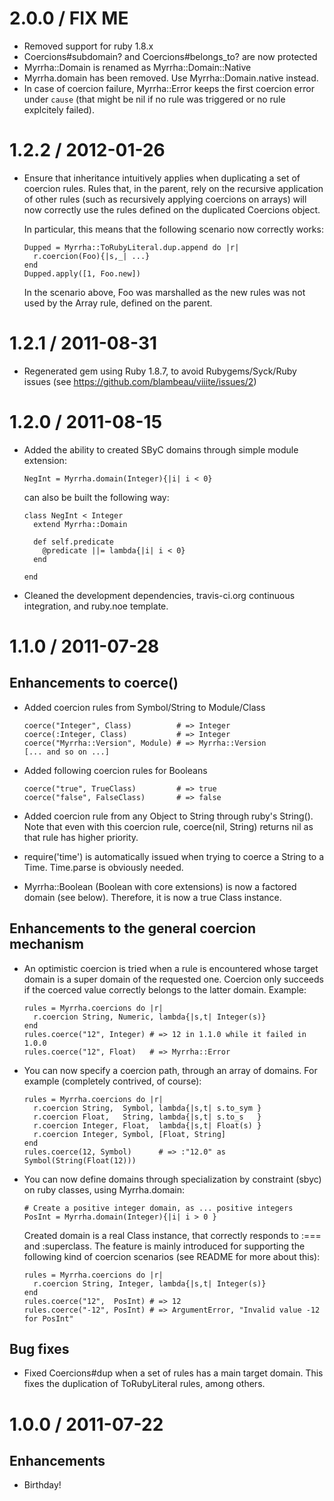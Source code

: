 # 2.0.0 / FIX ME

* Removed support for ruby 1.8.x
* Coercions#subdomain? and Coercions#belongs_to? are now protected
* Myrrha::Domain is renamed as Myrrha::Domain::Native
* Myrrha.domain has been removed. Use Myrrha::Domain.native instead.
* In case of coercion failure, Myrrha::Error keeps the first coercion error under `cause`
  (that might be nil if no rule was triggered or no rule explcitely failed).

# 1.2.2 / 2012-01-26

* Ensure that inheritance intuitively applies when duplicating a set of coercion
  rules. Rules that, in the parent, rely on the recursive application of other 
  rules (such as recursively applying coercions on arrays) will now correctly 
  use the rules defined on the duplicated Coercions object.

  In particular, this means that the following scenario now correctly works:

      Dupped = Myrrha::ToRubyLiteral.dup.append do |r|
        r.coercion(Foo){|s,_| ...}
      end
      Dupped.apply([1, Foo.new])

  In the scenario above, Foo was marshalled as the new rules was not used by 
  the Array rule, defined on the parent.

# 1.2.1 / 2011-08-31

* Regenerated gem using Ruby 1.8.7, to avoid Rubygems/Syck/Ruby issues (see
  https://github.com/blambeau/viiite/issues/2)

# 1.2.0 / 2011-08-15

* Added the ability to created SByC domains through simple module extension:

      NegInt = Myrrha.domain(Integer){|i| i < 0}
      
  can also be built the following way:

      class NegInt < Integer
        extend Myrrha::Domain
        
        def self.predicate
          @predicate ||= lambda{|i| i < 0}
        end
        
      end

* Cleaned the development dependencies, travis-ci.org continuous integration,
  and ruby.noe template.

# 1.1.0 / 2011-07-28

## Enhancements to coerce()

* Added coercion rules from Symbol/String to Module/Class

      coerce("Integer", Class)          # => Integer
      coerce(:Integer, Class)           # => Integer
      coerce("Myrrha::Version", Module) # => Myrrha::Version
      [... and so on ...]

* Added following coercion rules for Booleans

      coerce("true", TrueClass)         # => true 
      coerce("false", FalseClass)       # => false 

* Added coercion rule from any Object to String through ruby's String(). Note 
  that even with this coercion rule, coerce(nil, String) returns nil as that 
  rule has higher priority.
      
* require('time') is automatically issued when trying to coerce a String to 
  a Time. Time.parse is obviously needed.   

* Myrrha::Boolean (Boolean with core extensions) is now a factored domain (see
  below). Therefore, it is now a true Class instance. 

## Enhancements to the general coercion mechanism

* An optimistic coercion is tried when a rule is encountered whose target 
  domain is a super domain of the requested one. Coercion only succeeds if
  the coerced value correctly belongs to the latter domain. Example:
  
      rules = Myrrha.coercions do |r|
        r.coercion String, Numeric, lambda{|s,t| Integer(s)} 
      end 
      rules.coerce("12", Integer) # => 12 in 1.1.0 while it failed in 1.0.0
      rules.coerce("12", Float)   # => Myrrha::Error

* You can now specify a coercion path, through an array of domains. For 
  example (completely contrived, of course):

      rules = Myrrha.coercions do |r|
        r.coercion String,  Symbol, lambda{|s,t| s.to_sym }
        r.coercion Float,   String, lambda{|s,t| s.to_s   }
        r.coercion Integer, Float,  lambda{|s,t| Float(s) }
        r.coercion Integer, Symbol, [Float, String] 
      end
      rules.coerce(12, Symbol)      # => :"12.0" as Symbol(String(Float(12)))

* You can now define domains through specialization by constraint (sbyc) on ruby 
  classes, using Myrrha.domain:
  
      # Create a positive integer domain, as ... positive integers
      PosInt = Myrrha.domain(Integer){|i| i > 0 }
  
  Created domain is a real Class instance, that correctly responds to :=== 
  and :superclass. The feature is mainly introduced for supporting the following 
  kind of coercion scenarios (see README for more about this):
  
      rules = Myrrha.coercions do |r|
        r.coercion String, Integer, lambda{|s,t| Integer(s)}  
      end 
      rules.coerce("12",  PosInt) # => 12
      rules.coerce("-12", PosInt) # => ArgumentError, "Invalid value -12 for PosInt"  

## Bug fixes

* Fixed Coercions#dup when a set of rules has a main target domain. This fixes
  the duplication of ToRubyLiteral rules, among others.

# 1.0.0 / 2011-07-22

## Enhancements

  * Birthday!
